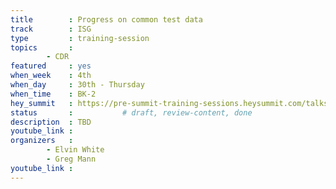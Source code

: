 ```yaml
---
title        : Progress on common test data
track        : ISG
type         : training-session
topics       :
        - CDR
featured     : yes
when_week    : 4th
when_day     : 30th - Thursday
when_time    : BK-2
hey_summit   : https://pre-summit-training-sessions.heysummit.com/talks/progress-on-common-test-data-4pm-bst/
status       :           # draft, review-content, done
description  : TBD
youtube_link : 
organizers   :
        - Elvin White
        - Greg Mann
youtube_link :     
---
```

